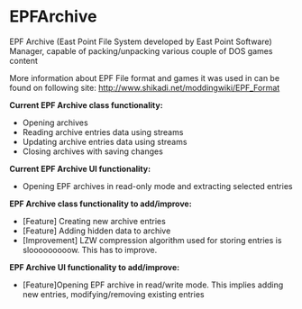 # EPFArchive
EPF Archive (East Point File System developed by East Point Software) Manager, capable of packing/unpacking various couple of DOS games content

More information about EPF File format and games it was used in can be found on following site:
http://www.shikadi.net/moddingwiki/EPF_Format

**Current EPF Archive class functionality:**
- Opening archives
- Reading archive entries data using streams
- Updating archive entries data using streams
- Closing archives with saving changes

**Current EPF Archive UI functionality:**
- Opening EPF archives in read-only mode and extracting selected entries

**EPF Archive class functionality to add/improve:**
- [Feature] Creating new archive entries
- [Feature] Adding hidden data to archive
- [Improvement] LZW compression algorithm used for storing entries is slooooooooow. This has to improve.

**EPF Archive UI functionality to add/improve:**
- [Feature]Opening EPF archive in read/write mode. This implies adding new entries, modifying/removing existing entries 
